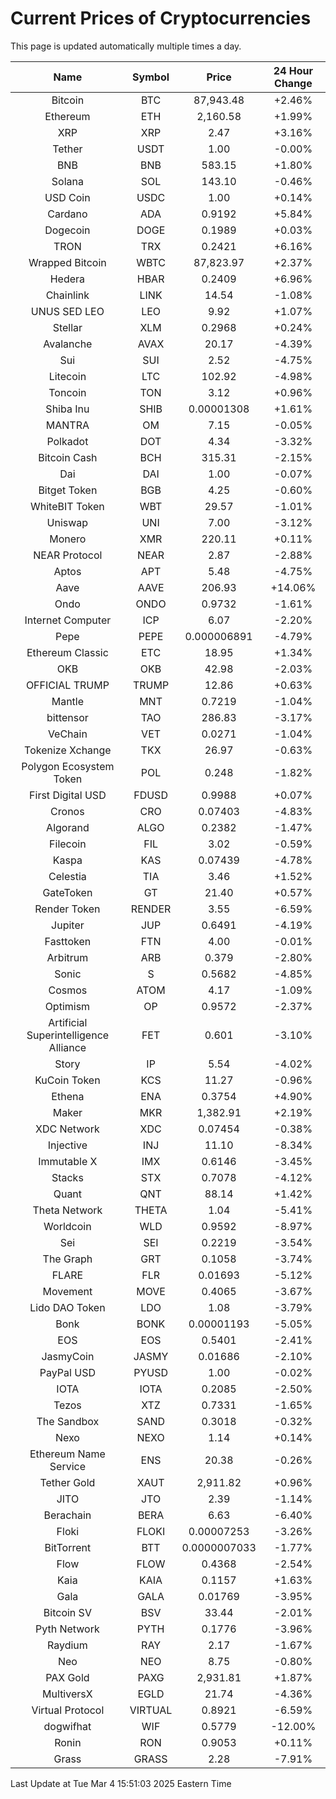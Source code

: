 # Current Prices of Cryptocurrencies
This page is updated automatically multiple times a day.

| Name | Symbol | Price | 24 Hour Change |
| :---: |:---:| :---: | :---: |
| Bitcoin | BTC | 87,943.48 | +2.46% |
| Ethereum | ETH | 2,160.58 | +1.99% |
| XRP | XRP | 2.47 | +3.16% |
| Tether | USDT | 1.00 | -0.00% |
| BNB | BNB | 583.15 | +1.80% |
| Solana | SOL | 143.10 | -0.46% |
| USD Coin | USDC | 1.00 | +0.14% |
| Cardano | ADA | 0.9192 | +5.84% |
| Dogecoin | DOGE | 0.1989 | +0.03% |
| TRON | TRX | 0.2421 | +6.16% |
| Wrapped Bitcoin | WBTC | 87,823.97 | +2.37% |
| Hedera | HBAR | 0.2409 | +6.96% |
| Chainlink | LINK | 14.54 | -1.08% |
| UNUS SED LEO | LEO | 9.92 | +1.07% |
| Stellar | XLM | 0.2968 | +0.24% |
| Avalanche | AVAX | 20.17 | -4.39% |
| Sui | SUI | 2.52 | -4.75% |
| Litecoin | LTC | 102.92 | -4.98% |
| Toncoin | TON | 3.12 | +0.96% |
| Shiba Inu | SHIB | 0.00001308 | +1.61% |
| MANTRA | OM | 7.15 | -0.05% |
| Polkadot | DOT | 4.34 | -3.32% |
| Bitcoin Cash | BCH | 315.31 | -2.15% |
| Dai | DAI | 1.00 | -0.07% |
| Bitget Token | BGB | 4.25 | -0.60% |
| WhiteBIT Token | WBT | 29.57 | -1.01% |
| Uniswap | UNI | 7.00 | -3.12% |
| Monero | XMR | 220.11 | +0.11% |
| NEAR Protocol | NEAR | 2.87 | -2.88% |
| Aptos | APT | 5.48 | -4.75% |
| Aave | AAVE | 206.93 | +14.06% |
| Ondo | ONDO | 0.9732 | -1.61% |
| Internet Computer | ICP | 6.07 | -2.20% |
| Pepe | PEPE | 0.000006891 | -4.79% |
| Ethereum Classic | ETC | 18.95 | +1.34% |
| OKB | OKB | 42.98 | -2.03% |
| OFFICIAL TRUMP | TRUMP | 12.86 | +0.63% |
| Mantle | MNT | 0.7219 | -1.04% |
| bittensor | TAO | 286.83 | -3.17% |
| VeChain | VET | 0.0271 | -1.04% |
| Tokenize Xchange | TKX | 26.97 | -0.63% |
| Polygon Ecosystem Token | POL | 0.248 | -1.82% |
| First Digital USD | FDUSD | 0.9988 | +0.07% |
| Cronos | CRO | 0.07403 | -4.83% |
| Algorand | ALGO | 0.2382 | -1.47% |
| Filecoin | FIL | 3.02 | -0.59% |
| Kaspa | KAS | 0.07439 | -4.78% |
| Celestia | TIA | 3.46 | +1.52% |
| GateToken | GT | 21.40 | +0.57% |
| Render Token | RENDER | 3.55 | -6.59% |
| Jupiter | JUP | 0.6491 | -4.19% |
| Fasttoken | FTN | 4.00 | -0.01% |
| Arbitrum | ARB | 0.379 | -2.80% |
| Sonic | S | 0.5682 | -4.85% |
| Cosmos | ATOM | 4.17 | -1.09% |
| Optimism | OP | 0.9572 | -2.37% |
| Artificial Superintelligence Alliance | FET | 0.601 | -3.10% |
| Story | IP | 5.54 | -4.02% |
| KuCoin Token | KCS | 11.27 | -0.96% |
| Ethena | ENA | 0.3754 | +4.90% |
| Maker | MKR | 1,382.91 | +2.19% |
| XDC Network | XDC | 0.07454 | -0.38% |
| Injective | INJ | 11.10 | -8.34% |
| Immutable X | IMX | 0.6146 | -3.45% |
| Stacks | STX | 0.7078 | -4.12% |
| Quant | QNT | 88.14 | +1.42% |
| Theta Network | THETA | 1.04 | -5.41% |
| Worldcoin | WLD | 0.9592 | -8.97% |
| Sei | SEI | 0.2219 | -3.54% |
| The Graph | GRT | 0.1058 | -3.74% |
| FLARE | FLR | 0.01693 | -5.12% |
| Movement | MOVE | 0.4065 | -3.67% |
| Lido DAO Token | LDO | 1.08 | -3.79% |
| Bonk | BONK | 0.00001193 | -5.05% |
| EOS | EOS | 0.5401 | -2.41% |
| JasmyCoin | JASMY | 0.01686 | -2.10% |
| PayPal USD | PYUSD | 1.00 | -0.02% |
| IOTA | IOTA | 0.2085 | -2.50% |
| Tezos | XTZ | 0.7331 | -1.65% |
| The Sandbox | SAND | 0.3018 | -0.32% |
| Nexo | NEXO | 1.14 | +0.14% |
| Ethereum Name Service | ENS | 20.38 | -0.26% |
| Tether Gold | XAUT | 2,911.82 | +0.96% |
| JITO | JTO | 2.39 | -1.14% |
| Berachain | BERA | 6.63 | -6.40% |
| Floki | FLOKI | 0.00007253 | -3.26% |
| BitTorrent | BTT | 0.0000007033 | -1.77% |
| Flow | FLOW | 0.4368 | -2.54% |
| Kaia | KAIA | 0.1157 | +1.63% |
| Gala | GALA | 0.01769 | -3.95% |
| Bitcoin SV | BSV | 33.44 | -2.01% |
| Pyth Network | PYTH | 0.1776 | -3.96% |
| Raydium | RAY | 2.17 | -1.67% |
| Neo | NEO | 8.75 | -0.80% |
| PAX Gold | PAXG | 2,931.81 | +1.87% |
| MultiversX | EGLD | 21.74 | -4.36% |
| Virtual Protocol | VIRTUAL | 0.8921 | -6.59% |
| dogwifhat | WIF | 0.5779 | -12.00% |
| Ronin | RON | 0.9053 | +0.11% |
| Grass | GRASS | 2.28 | -7.91% |

Last Update at Tue Mar  4 15:51:03 2025 Eastern Time